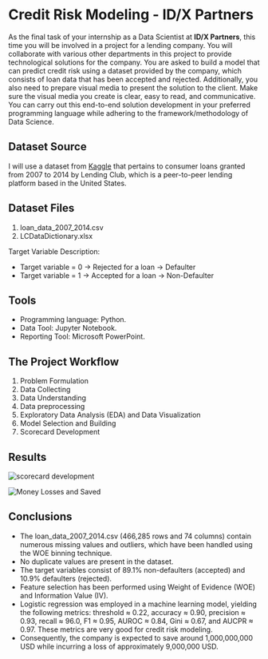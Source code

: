 
# Credit Risk Modeling - ID/X Partners

As the final task of your internship as a Data Scientist at **ID/X Partners**, this time you will be involved in a project for a lending company. You will collaborate with various other departments in this project to provide technological solutions for the company. You are asked to build a model that can predict credit risk using a dataset provided by the company, which consists of loan data that has been accepted and rejected. Additionally, you also need to prepare visual media to present the solution to the client. Make sure the visual media you create is clear, easy to read, and communicative. You can carry out this end-to-end solution development in your preferred programming language while adhering to the framework/methodology of Data Science.
## Dataset Source

I will use a dataset from [Kaggle](https://drive.google.com/file/d/1wFnz5ozhqX0_FB123bagKWmDRFRF1S_a/view?usp=share_link) that pertains to consumer loans granted from 2007 to 2014 by Lending Club, which is a peer-to-peer lending platform based in the United States.
## Dataset Files

1. loan_data_2007_2014.csv
2. LCDataDictionary.xlsx

Target Variable Description:
* Target variable = 0 → Rejected for a loan → Defaulter
* Target variable = 1 → Accepted for a loan → Non-Defaulter
## Tools

* Programming language: Python.
* Data Tool: Jupyter Notebook.
* Reporting Tool: Microsoft PowerPoint.
## The Project Workflow

1. Problem Formulation    
2. Data Collecting
3. Data Understanding
4. Data preprocessing
5. Exploratory Data Analysis (EDA) and Data Visualization
7. Model Selection and Building
8. Scorecard Development

## Results

![scorecard development](https://blogger.googleusercontent.com/img/b/R29vZ2xl/AVvXsEiv3_i46-yu90SdIGy4ZbWKaII2YCRpf-saFJrmBqpW62gxKvE5jfpPstivtNEzS8vmTdBGWfnT_naCB90hodlfEmWxUp_3xsxV1mPX-PR0WN2DQJ2NtOlhVFPXIzFyi9XsL5kppd0OD72FKNJWjVl8mfV92VyhB4SQkfVOjUmQyQL2R-4rE4KuT6TO/s1600/scorecard-development.png)

![Money Losses and Saved](https://blogger.googleusercontent.com/img/b/R29vZ2xl/AVvXsEhodbMdbXLHXBJV5JNm9NmH7lVtNmMubtgjaTgqF36Z11fCSIP2928bisimI2DB1DFpVzj6yzOYSu9XjbKN1sWRqHXQY73HANB-Z53DsWXtdGgWSOsJmGFeErc7-GGzhkuSvxj0iBNGu9h9SwolIBzNGSd4rIv3VhXhM0e3DCJvaYEagQJ54pXsDrD0/s1600/money-losses-and-saved.png)
## Conclusions

* The loan_data_2007_2014.csv (466,285 rows and 74 columns) contain numerous missing values and outliers, which have been handled using the WOE binning technique.
* No duplicate values are present in the dataset.
* The target variables consist of 89.1% non-defaulters (accepted) and 10.9% defaulters (rejected).
* Feature selection has been performed using Weight of Evidence (WOE) and Information Value (IV).
* Logistic regression was employed in a machine learning model, yielding the following metrics: threshold ≈ 0.22, accuracy ≈ 0.90, precision ≈ 0.93, recall ≈ 96.0, F1 ≈ 0.95, AUROC ≈ 0.84, Gini ≈ 0.67, and AUCPR ≈ 0.97. These metrics are very good for credit risk modeling.
* Consequently, the company is expected to save around 1,000,000,000 USD while incurring a loss of approximately 9,000,000 USD.